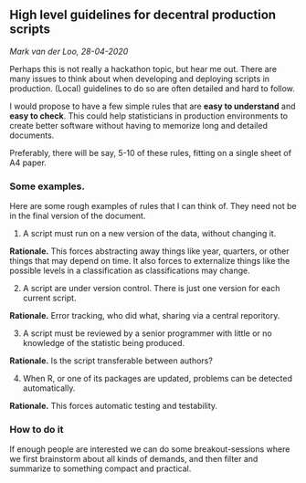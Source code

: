 ## High level guidelines for decentral production scripts

_Mark van der Loo, 28-04-2020_

Perhaps this is not really a hackathon topic, but hear me out.  There are many
issues to think about when developing and deploying scripts in production.
(Local) guidelines to do so are often detailed and hard to follow. 

I would propose to have a few simple rules that are **easy to understand** and
**easy to check**. This could help statisticians in production environments to
create better software without having to memorize long and detailed documents.

Preferably, there will be say, 5-10 of these rules, fitting on a single sheet of
A4 paper.


### Some examples.

Here are some rough examples of rules that I can think of. They need not be in the
final version of the document.

1. A script must run on a new version of the data, without changing it.

**Rationale.** This forces abstracting away things like year, quarters, or other things
that may depend on time. It also forces to externalize things like the possible levels
in a classification as classifications may change.

2. A script are under version control. There is just one version for each current script.

**Rationale.** Error tracking, who did what, sharing via a central reporitory.

3. A script must be reviewed by a senior programmer with little or no knowledge
of the statistic being produced.

**Rationale.** Is the script transferable between authors?

4. When R, or one of its packages are updated, problems can be detected automatically.

**Rationale.** This forces automatic testing and testability.


### How to do it

If enough people are interested we can do some breakout-sessions where we first brainstorm
about all kinds of demands, and then filter and summarize to something compact and practical.



